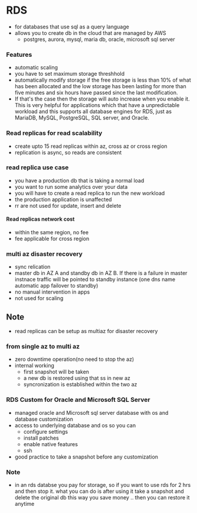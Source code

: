 # RDS

- for databases that use sql as a query language
- allows you to create db in the cloud that are managed by AWS
  - postgres, aurora, mysql, maria db, oracle, microsoft sql server
 
### Features
- automatic scaling
- you have to set maximum storage threshhold
- automatically modify storage if the free storage is less than 10% of what has been allocated and the low storage has been lasting for more than five minutes and six hours have passed since the last modification.
- If that's the case then the storage will auto increase when you enable it. This is very helpful for applications which that have a unpredictable workload and this supports all database engines for RDS, just as MariaDB, MySQL, PostgreSQL, SQL server, and Oracle.

### Read replicas for read scalability
- create upto 15 read replicas within az, cross az or cross region
- replication is async, so reads are consistent

### read replica use case
- you have a production db that is taking a normal load
- you want to run some analytics over your data
- you will have to create a read replica to run the new workload
- the production application is unaffected
- rr are not used for update, insert and delete

#### Read replicas network cost
- within the same region, no fee
- fee applicable for cross region

### multi az disaster recovery
- sync relication
- master db in AZ A and standby db in AZ B. If there is a failure in master instnace traffic will be pointed to standby instance (one dns name automatic app failover to standby)
- no manual intervention in apps
- not used for scaling

## Note
- read replicas can be setup as multiaz for disaster recovery

### from single az to multi az
- zero downtime operation(no need to stop the az)
- internal working
  - first snapshot will be taken
  - a new db is restored using that ss in new az
  - syncronization is established within the two az
  


### RDS Custom for Oracle and Microsoft SQL Server
- managed oracle and Microsoft sql server database with os and database customization
- access to underlying database and os so you can
  - configure settings
  - install patches
  - enable native features
  - ssh
- good practice to take a snapshot before any customization


### Note
- in an rds databse you pay for storage, so if you want to use rds for 2 hrs and then stop it. what you can do is after using it take a snapshot and delete the original db this way you save money .. then you can restore it anytime










